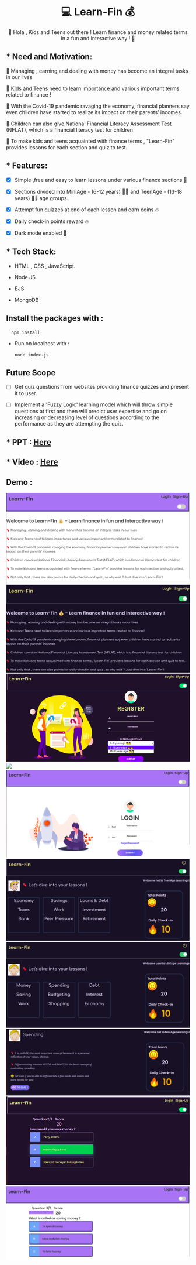 <h1 align="center">💻  Learn-Fin 💰 </h1>
<div align="center">
🌟 Hola , Kids and Teens out there ! Learn finance and money related terms in a fun and interactive way !  🤩
</div>



## * Need and Motivation:

🔖 Managing , earning and dealing with money has become an integral tasks in our lives

🔖 Kids and Teens need to learn importance and various important terms related to finance !

🔖 With the Covid-19 pandemic ravaging the economy, financial planners say even children have started to realize its impact on their parents’ incomes.

🔖 Children can also give National Financial Literacy Assessment Test (NFLAT), which is a financial literacy test for children

🔖 To make kids and teens acquainted with finance terms , "Learn-Fin" provides lessons for each section and quiz to test.



## * Features:

* [x] Simple ,free  and easy to learn lessons under various finance sections 📝

* [x] Sections divided into MiniAge - (6-12 years) 👦👧  and TeenAge - (13-18 years) 👨👩 age groups.

* [x] Attempt fun quizzes at end of each lesson and earn coins 🔥 

* [x] Daily check-in points reward 🔥 

* [x] Dark mode enabled 🌚


## * Tech Stack:

* HTML , CSS , JavaScript.

* Node.JS

* EJS

* MongoDB


## Install the packages with :

      npm install
      
- Run on localhost with  :

      node index.js
      

## Future Scope

* [ ] Get quiz questions from websites providing finance quizzes and present it to user.

* [ ] Implement a 'Fuzzy Logic' learning model which will throw simple questions at first and then will predict user expertise and  go on increasing or decreasing level of questions according to the performance as they are attempting the quiz.




## * PPT : <a href="https://drive.google.com/file/d/1hB4PYbe_7FF9X3e0wVO1m-t1IHE_WHO3/view?usp=sharing"> Here </a>

## * Video : <a href="https://youtu.be/TgQ_-NvNEjg"> Here </a>

## Demo :

![](./output/1.png)
![](./output/2.png)
![](./output/3.png)
![](./output/4.png)
![](./output/5.png)
![](./output/6.png)
![](./output/7.png)
![](./output/8.png)
![](./output/9.png)
![](./output/10.png)





